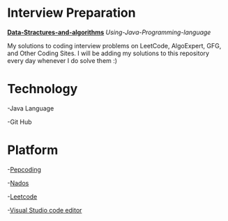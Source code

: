 # Interview Preparation 
**[Data-Stractures-and-algorithms](https://github.com/mukeshdani/Data-Stractures-and-algorithms)** *Using-Java-Programming-language*

My solutions to coding interview problems on LeetCode, AlgoExpert, GFG, and Other Coding Sites. I will be adding my solutions to this repository every day whenever I do solve them :)

# Technology 
 -Java Language

 -Git Hub 
 # Platform
-[Pepcoding](https://www.pepcoding.com/)

-[Nados](https://nados.pepcoding.com/)

-[Leetcode](https://leetcode.com/)

-[Visual Studio code editor](https://code.visualstudio.com/)


